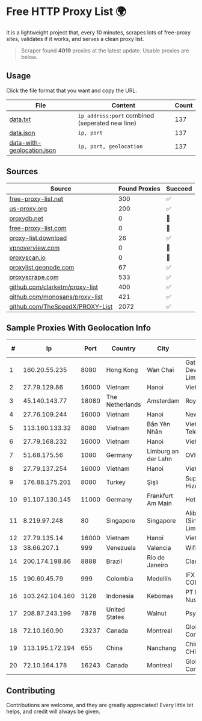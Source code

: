 
# Free HTTP Proxy List 🌍

It is a lightweight project that, every 10 minutes, scrapes lots of free-proxy sites, validates if it works, and serves a clean proxy list.


> Scraper found **4019** proxies at the latest update. Usable proxies are below.

## Usage

Click the file format that you want and copy the URL.


|File|Content|Count|
|----|-------|-----|
|[data.txt](https://raw.githubusercontent.com/themiralay/Proxy-List-World/master/data.txt)|`ip_address:port` combined (seperated new line)|137|
|[data.json](https://raw.githubusercontent.com/themiralay/Proxy-List-World/master/data.json)|`ip, port`|137|
|[data-with-geolocation.json](https://raw.githubusercontent.com/themiralay/Proxy-List-World/master/data-with-geolocation.json)|`ip, port, geolocation`|137|

## Sources

|Source|Found Proxies|Succeed|
|------|-------------|-------|
|[free-proxy-list.net](https://free-proxy-list.net)|300|✅|
|[us-proxy.org](https://www.us-proxy.org)|200|✅|
|[proxydb.net](http://proxydb.net)|0|🚫|
|[free-proxy-list.com](https://free-proxy-list.com/?page=&port=&type%5B%5D=http&type%5B%5D=https&up_time=0&search=Search)|0|🚫|
|[proxy-list.download](https://www.proxy-list.download/HTTP)|26|✅|
|[vpnoverview.com](https://vpnoverview.com/privacy/anonymous-browsing/free-proxy-servers)|0|🚫|
|[proxyscan.io](https://www.proxyscan.io)|0|🚫|
|[proxylist.geonode.com](https://proxylist.geonode.com/api/proxy-list?limit=300&page=1&sort_by=lastChecked&sort_type=desc&protocols=http,https)|67|✅|
|[proxyscrape.com](https://api.proxyscrape.com/v2/?request=displayproxies&protocol=http&timeout=10000&country=all&ssl=all&anonymity=all)|533|✅|
|[github.com/clarketm/proxy-list](https://raw.githubusercontent.com/clarketm/proxy-list/master/proxy-list-raw.txt)|400|✅|
|[github.com/monosans/proxy-list](https://raw.githubusercontent.com/monosans/proxy-list/main/proxies/http.txt)|421|✅|
|[github.com/TheSpeedX/PROXY-List](https://raw.githubusercontent.com/TheSpeedX/PROXY-List/master/http.txt)|2072|✅|


## Sample Proxies With Geolocation Info

|#|Ip|Port|Country|City|Internet Service Provider|
|-|--|----|-------|----|-------------------------|
|1|160.20.55.235|8080|Hong Kong|Wan Chai|Gateway Technology Development Company Limited|
|2|27.79.129.86|16000|Vietnam|Hanoi|Viettel Corporation|
|3|45.140.143.77|18080|The Netherlands|Amsterdam|RoyaleHosting BV|
|4|27.76.109.244|16000|Vietnam|Hanoi|Newass2011xDSLHCMC|
|5|113.160.133.32|8080|Vietnam|Bẩn Yên Nhân|VietNam Post and Telecom Corporation|
|6|27.79.168.232|16000|Vietnam|Hanoi|Viettel Corporation|
|7|51.68.175.56|1080|Germany|Limburg an der Lahn|OVH SAS|
|8|27.79.137.254|16000|Vietnam|Hanoi|Viettel Corporation|
|9|176.88.175.201|8080|Turkey|Şişli|Superonline Iletisim Hizmetleri A.S.|
|10|91.107.130.145|11000|Germany|Frankfurt Am Main|Hetzner Online AG|
|11|8.219.97.248|80|Singapore|Singapore|Alibaba Cloud (Singapore) Private Limited|
|12|27.79.135.14|16000|Vietnam|Hanoi|Viettel Corporation|
|13|38.66.207.1|999|Venezuela|Valencia|Wifi-prado C.A|
|14|200.174.198.86|8888|Brazil|Rio de Janeiro|Claro S.A|
|15|190.60.45.79|999|Colombia|Medellín|IFX NETWORKS COLOMBIA|
|16|103.242.104.160|3128|Indonesia|Kebomas|PT Lintas Jaringan Nusantara|
|17|208.87.243.199|7878|United States|Walnut|Psychz Networks|
|18|72.10.160.90|23237|Canada|Montreal|GloboTech Communications|
|19|113.195.172.194|655|China|Nanchang|China Unicom CHINA169 Network|
|20|72.10.164.178|16243|Canada|Montreal|GloboTech Communications|



## Contributing

Contributions are welcome, and they are greatly appreciated! Every
little bit helps, and credit will always be given.

